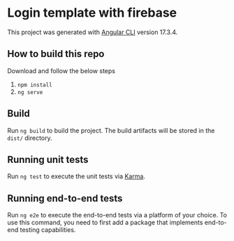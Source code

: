 # Login template with firebase

This project was generated with [Angular CLI](https://github.com/angular/angular-cli) version 17.3.4.

## How to build this repo

Download and follow the below steps

1. `npm install`
2. `ng serve` 

## Build

Run `ng build` to build the project. The build artifacts will be stored in the `dist/` directory.

## Running unit tests

Run `ng test` to execute the unit tests via [Karma](https://karma-runner.github.io).

## Running end-to-end tests

Run `ng e2e` to execute the end-to-end tests via a platform of your choice. To use this command, you need to first add a package that implements end-to-end testing capabilities.
